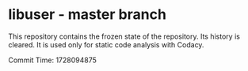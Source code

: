 # libuser - master branch

This repository contains the frozen state of the repository.
Its history is cleared. It is used only for static code
analysis with Codacy.

Commit Time: 1728094875